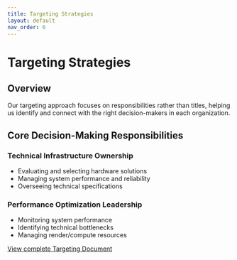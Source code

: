 ```yaml
---
title: Targeting Strategies
layout: default
nav_order: 6
---
```


# Targeting Strategies

## Overview

Our targeting approach focuses on responsibilities rather than titles, helping us identify and connect with the right decision-makers in each organization.

## Core Decision-Making Responsibilities

### Technical Infrastructure Ownership
- Evaluating and selecting hardware solutions
- Managing system performance and reliability
- Overseeing technical specifications

### Performance Optimization Leadership
- Monitoring system performance
- Identifying technical bottlenecks
- Managing render/compute resources

[View complete Targeting Document](https://docs.google.com/document/d/targeting-doc)